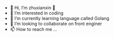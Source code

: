 - 👋 Hi, I’m zhuxianxin 🦁️
- 👀 I’m interested in coding
- 🌱 I’m currently learning language called Golang
- 💞️ I’m looking to collaborate on front enginer
- 📫 How to reach me ...

<!---
mgu-x/mgu-x is a ✨ special ✨ repository because its `README.md` (this file) appears on your GitHub profile.
You can click the Preview link to take a look at your changes.
--->
